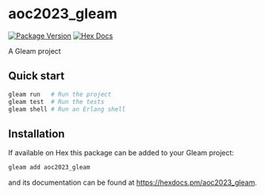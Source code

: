# aoc2023_gleam

[![Package Version](https://img.shields.io/hexpm/v/aoc2023_gleam)](https://hex.pm/packages/aoc2023_gleam)
[![Hex Docs](https://img.shields.io/badge/hex-docs-ffaff3)](https://hexdocs.pm/aoc2023_gleam/)

A Gleam project

## Quick start

```sh
gleam run   # Run the project
gleam test  # Run the tests
gleam shell # Run an Erlang shell
```

## Installation

If available on Hex this package can be added to your Gleam project:

```sh
gleam add aoc2023_gleam
```

and its documentation can be found at <https://hexdocs.pm/aoc2023_gleam>.
